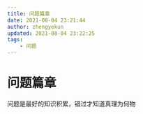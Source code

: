 ```yaml
---
title: 问题篇章
date: 2021-08-04 23:21:44
author: zhengyekun
updated: 2021-08-04 23:22:25
tags: 
	- 问题
---
```

# 问题篇章

问题是最好的知识积累，错过才知道真理为何物
